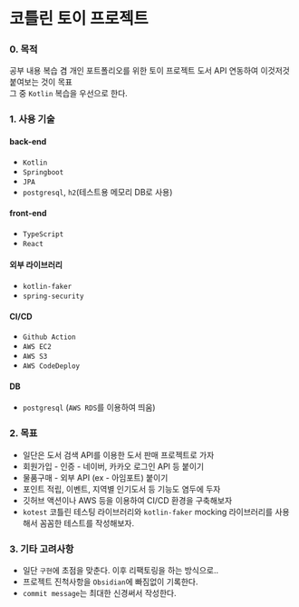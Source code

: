 # 코틀린 토이 프로젝트

### 0. 목적
공부 내용 복습 겸 개인 포트폴리오를 위한 토이 프로젝트
도서 API 연동하여 이것저것 붙여보는 것이 목표
<br/>
그 중 `Kotlin` 복습을 우선으로 한다.   

### 1. 사용 기술
#### back-end
* `Kotlin`
* `Springboot`
* `JPA`
* `postgresql`, `h2`(테스트용 메모리 DB로 사용)
#### front-end
* `TypeScript`
* `React`
#### 외부 라이브러리
* `kotlin-faker`
* `spring-security`
#### CI/CD
* `Github Action`
* `AWS EC2`
* `AWS S3`
* `AWS CodeDeploy`
#### DB
* `postgresql` (`AWS RDS`를 이용하여 띄움)


### 2. 목표

* 일단은 도서 검색 API를 이용한 도서 판매 프로젝트로 가자
* 회원가입 - 인증 - 네이버, 카카오 로그인 API 등 붙이기
* 물품구매 - 외부 API (ex - 아임포트) 붙이기
* 포인트 적립, 이벤트, 지역별 인기도서 등 기능도 염두에 두자
* 깃허브 액션이나 AWS 등을 이용하여 CI/CD 환경을 구축해보자
* `kotest` 코틀린 테스팅 라이브러리와 `kotlin-faker` mocking 라이브러리를 사용해서 꼼꼼한 테스트를 작성해보자.

### 3. 기타 고려사항
* 일단 `구현`에 초점을 맞춘다. 이후 리팩토링을 하는 방식으로..
* 프로젝트 진척사항을 `Obsidian`에 빠짐없이 기록한다.
* `commit message`는 최대한 신경써서 작성한다.
